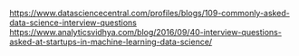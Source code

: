 https://www.datasciencecentral.com/profiles/blogs/109-commonly-asked-data-science-interview-questions
https://www.analyticsvidhya.com/blog/2016/09/40-interview-questions-asked-at-startups-in-machine-learning-data-science/

